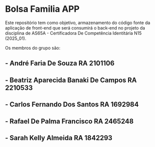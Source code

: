 # Bolsa Familia APP

Este repositório tem como objetivo, armazenamento do código fonte da aplicação de front-end que será consumirá o back-end no projeto da disciplina de AS65A - Certificadora De Competência Identitária N15 (2025_01).


Os membros do grupo são:

## - André Faria De Souza RA 2101106
## - Beatriz Aparecida Banaki De Campos RA 2210533
## - Carlos Fernando Dos Santos RA 1692984
## - Rafael De Palma Francisco RA 2465248
## - Sarah Kelly Almeida RA 1842293
